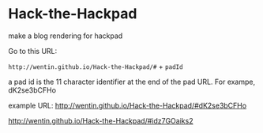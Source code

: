Hack-the-Hackpad
================

make a blog rendering for hackpad


Go to this URL:

``http://wentin.github.io/Hack-the-Hackpad/#`` + ``padId``

a pad id is the 11 character identifier at the end of the pad URL.  For exampe, dK2se3bCFHo

example URL:
http://wentin.github.io/Hack-the-Hackpad/#dK2se3bCFHo

http://wentin.github.io/Hack-the-Hackpad/#idz7GOaiks2
